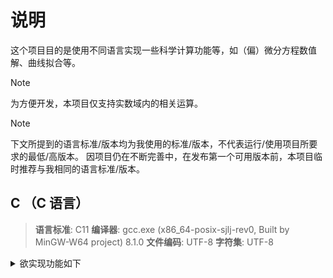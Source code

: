 # 说明

这个项目目的是使用不同语言实现一些科学计算功能等，如（偏）微分方程数值解、曲线拟合等。

> [!NOTE]
> 为方便开发，本项目仅支持实数域内的相关运算。

> [!NOTE]
> 下文所提到的语言标准/版本均为我使用的标准/版本，不代表运行/使用项目所要求的最低/高版本。
> 因项目仍在不断完善中，在发布第一个可用版本前，本项目临时推荐与我相同的语言标准/版本。

## C （C 语言）

> **语言标准**: C11
> **编译器**: gcc.exe (x86_64-posix-sjlj-rev0, Built by MinGW-W64 project) 8.1.0
> **文件编码**: UTF-8
> **字符集**: UTF-8

<details>
<summary>欲实现功能如下</summary>

### 矩阵运算

部分完成，文档 [matrix_doc.md](C/doc/matrix_doc.md),
头文件 [matrix.h](C/include/Matrix/matrix.h),
源文件 [matrix.c](C/src/Matrix/matrix.c).

#### 主要功能

- [x] [普通矩阵](C/doc/matrix_doc.md#matrix_gen), [随机矩阵](C/doc/matrix_doc.md#rand_matrix), [单位矩阵](C/doc/matrix_doc.md#eye_matrix), [对角矩阵](C/doc/matrix_doc.md#diagMatrix)
  的创建
- [x] 
  矩阵的复制: [matrix_copy](C/doc/matrix_doc.md#matrix_copy), [matrix_copy_](C/doc/matrix_doc.md#matrix_copy_r)
- [x] 
  矩阵乘积: [AxB](C/doc/matrix_doc.md#matrix_mul), [A*B](C/doc/matrix_doc.md#matrix_cdot_mul),
  [$a*B$](C/doc/matrix_doc.md#matrix_mul_single)
- [x] [矩阵转置](C/doc/matrix_doc.md#matrix_transpose)
- [x] 矩阵[拼接](C/doc/matrix_doc.md#matrix_splicing)与[分割](C/doc/matrix_doc.md#matrix_cat)
- [x] 矩阵[加法](C/doc/matrix_doc.md#matrix_add)与[减法](C/doc/matrix_doc.md#matrix_sub)
- [x] 矩阵与二维数组间的转换: [矩阵转二维数组](C/doc/matrix_doc.md#matrix_to_2d_array), [二维数组转矩阵](C/doc/matrix_doc.md#matrix_from_2d_array)
- [x] [求逆矩阵](C/doc/matrix_doc.md#matrix_invert)
- [x] [矩阵求特征值](C/doc/matrix_doc.md#matrix_eigen_matrix)
- [x] [矩阵求行列式](C/doc/matrix_doc.md#matrix_det)
- [x] 
  高斯消元:[单步消元](C/doc/matrix_doc.md#matrix_gauss_elimination_), [直接消元成上三角矩阵](C/doc/matrix_doc.md#matrix_gauss_elimination)
- [x] [矩阵求秩](C/doc/matrix_doc.md#matrix_rank)
- [x] [线性方程组的求解](C/doc/matrix_doc.md)
- [x] [矩阵(P)LU分解](C/doc/matrix_doc.md)

#### 辅助功能

- [x] [查找矩阵中符合条件的元素](C/doc/matrix_doc.md)
- [x] 矩阵中元素的[最大值](C/doc/matrix_doc.md), [最小值](C/doc/matrix_doc.md)
- [x] [求矩阵的行列式](C/doc/matrix_doc.md)

### 排序

部分完成，文档 [sort_doc.md](C/doc/sort_doc.md),
头文件 [sort.h](C/include/Sort/sort.h),
源文件 [sort.c](C/src/Sort/sort.c).

- [ ] 快速排序
- [x] [冒泡排序](C/doc/sort_doc.md#bubblesort)
- [x] [插入排序](C/doc/sort_doc.md#insertionsort)
- [x] [选择排序](C/doc/sort_doc.md#selectionsort)
- [x] [归并排序](C/doc/sort_doc.md#mergesort)
- [x] [堆排序](C/doc/sort_doc.md#heapsort)

### 其他数据结构

- [x] 线性单链表
- [x] 栈
- [x] 线性队列
- [ ] 二叉树
- [ ] 红黑树
- [ ] 集合
- [ ] 哈希表

### 数值积分

#### 一维积分

- [x] (复化)梯形积分
- [x] (复化)辛普森积分
- [x] 自适应辛普森积分
- [ ] 自适应高精度积分
- [x] 高斯勒让德积分

#### 二维积分

- [ ] 龙格-库塔积分

### 曲线拟合

- [ ] 线性回归
- [ ] 非线性回归

### 插值

- [ ] 拉格朗日插值
- [ ] 牛顿插值
- [ ] 线性插值
- [ ] 双线性插值

### 微分方程数值解

- [ ] 欧拉方法
- [ ] 龙格-库塔方法
- [ ] 高斯方法
- [ ] 有限差分法

</details>

